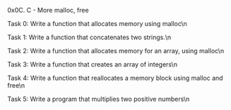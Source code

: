 0x0C. C - More malloc, free

Task 0: Write a function that allocates memory using malloc\n

Task 1: Write a function that concatenates two strings.\n

Task 2: Write a function that allocates memory for an array, using malloc\n

Task 3: Write a function that creates an array of integers\n

Task 4: Write a function that reallocates a memory block using malloc and free\n

Task 5: Write a program that multiplies two positive numbers\n
